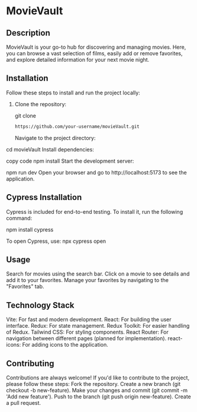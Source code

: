 # MovieVault

## Description

MovieVault is your go-to hub for discovering and managing movies. Here, you can browse a vast selection of films, easily add or remove favorites, and explore detailed information for your next movie night.

## Installation

Follow these steps to install and run the project locally:

1. Clone the repository:

   git clone

   ```bash
   https://github.com/your-username/movieVault.git
   ```

   Navigate to the project directory:

cd movieVault
Install dependencies:

copy code
npm install
Start the development server:

npm run dev
Open your browser and go to http://localhost:5173 to see the application.

## Cypress Installation

Cypress is included for end-to-end testing. To install it, run the following command:

npm install cypress

To open Cypress, use:
npx cypress open

## Usage

Search for movies using the search bar.
Click on a movie to see details and add it to your favorites.
Manage your favorites by navigating to the "Favorites" tab.

## Technology Stack

Vite: For fast and modern development.
React: For building the user interface.
Redux: For state management.
Redux Toolkit: For easier handling of Redux.
Tailwind CSS: For styling components.
React Router: For navigation between different pages (planned for implementation).
react-icons: For adding icons to the application.

## Contributing

Contributions are always welcome! If you'd like to contribute to the project, please follow these steps:
Fork the repository.
Create a new branch (git checkout -b new-feature).
Make your changes and commit (git commit -m 'Add new feature').
Push to the branch (git push origin new-feature).
Create a pull request.
